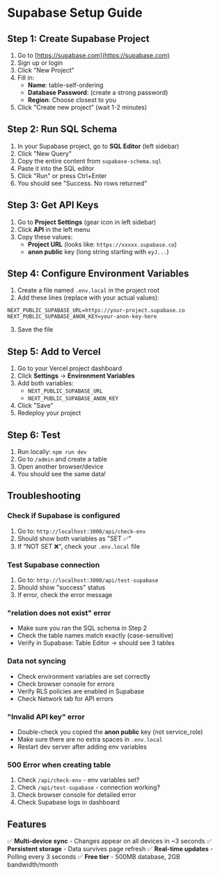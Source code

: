 # Supabase Setup Guide

## Step 1: Create Supabase Project

1. Go to [https://supabase.com](https://supabase.com)
2. Sign up or login
3. Click "New Project"
4. Fill in:
   - **Name**: table-self-ordering
   - **Database Password**: (create a strong password)
   - **Region**: Choose closest to you
5. Click "Create new project" (wait 1-2 minutes)

## Step 2: Run SQL Schema

1. In your Supabase project, go to **SQL Editor** (left sidebar)
2. Click "New Query"
3. Copy the entire content from `supabase-schema.sql`
4. Paste it into the SQL editor
5. Click "Run" or press Ctrl+Enter
6. You should see "Success. No rows returned"

## Step 3: Get API Keys

1. Go to **Project Settings** (gear icon in left sidebar)
2. Click **API** in the left menu
3. Copy these values:
   - **Project URL** (looks like: `https://xxxxx.supabase.co`)
   - **anon public** key (long string starting with `eyJ...`)

## Step 4: Configure Environment Variables

1. Create a file named `.env.local` in the project root
2. Add these lines (replace with your actual values):

```env
NEXT_PUBLIC_SUPABASE_URL=https://your-project.supabase.co
NEXT_PUBLIC_SUPABASE_ANON_KEY=your-anon-key-here
```

3. Save the file

## Step 5: Add to Vercel

1. Go to your Vercel project dashboard
2. Click **Settings** → **Environment Variables**
3. Add both variables:
   - `NEXT_PUBLIC_SUPABASE_URL`
   - `NEXT_PUBLIC_SUPABASE_ANON_KEY`
4. Click "Save"
5. Redeploy your project

## Step 6: Test

1. Run locally: `npm run dev`
2. Go to `/admin` and create a table
3. Open another browser/device
4. You should see the same data!

## Troubleshooting

### Check if Supabase is configured
1. Go to: `http://localhost:3000/api/check-env`
2. Should show both variables as "SET ✅"
3. If "NOT SET ❌", check your `.env.local` file

### Test Supabase connection
1. Go to: `http://localhost:3000/api/test-supabase`
2. Should show "success" status
3. If error, check the error message

### "relation does not exist" error
- Make sure you ran the SQL schema in Step 2
- Check the table names match exactly (case-sensitive)
- Verify in Supabase: Table Editor → should see 3 tables

### Data not syncing
- Check environment variables are set correctly
- Check browser console for errors
- Verify RLS policies are enabled in Supabase
- Check Network tab for API errors

### "Invalid API key" error
- Double-check you copied the **anon public** key (not service_role)
- Make sure there are no extra spaces in `.env.local`
- Restart dev server after adding env variables

### 500 Error when creating table
1. Check `/api/check-env` - env variables set?
2. Check `/api/test-supabase` - connection working?
3. Check browser console for detailed error
4. Check Supabase logs in dashboard

## Features

✅ **Multi-device sync** - Changes appear on all devices in ~3 seconds
✅ **Persistent storage** - Data survives page refresh
✅ **Real-time updates** - Polling every 3 seconds
✅ **Free tier** - 500MB database, 2GB bandwidth/month
